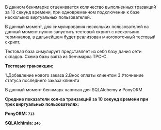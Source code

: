 В данном бенчмарке отценивается количество выполненных тразакций за 10 секунд времени, при одновременном подключении к базе нескольких виртуальных пользователей.

В данный момент, для симулирования нескольких пользователей на данный момент нужно запустить тестовый скрипт с нескольких терминалов, в дальнейшем будет реализован многопоточный тестовый скрипт.

Тестовая база симулирует представляет из себя базу дания сети складов. Схема базы взята из бенчмарка TPC-C.

<b>Тестовые транзакции:</b>

1.Добавление нового заказа
2.Внос оплаты клиентом
3.Уточнение статуса последнего заказа клиента 

В данный момент бенчмарк написан для SQLAlchemy и PonyORM.


<b>Средние показатели кол-ва транзакций за 10 секунд времени при трех виртуальных пользователях:<b>

PonyORM: `713`

SQLAlchimia: `246`





